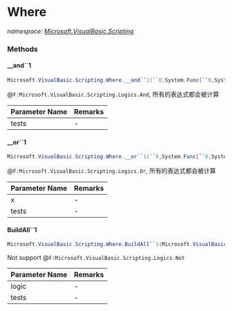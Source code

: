 ﻿# Where
_namespace: [Microsoft.VisualBasic.Scripting](./index.md)_





### Methods

#### __and``1
```csharp
Microsoft.VisualBasic.Scripting.Where.__and``1(``0,System.Func{``0,System.Boolean}[])
```
@``F:Microsoft.VisualBasic.Scripting.Logics.And``, 所有的表达式都会被计算

|Parameter Name|Remarks|
|--------------|-------|
|tests|-|


#### __or``1
```csharp
Microsoft.VisualBasic.Scripting.Where.__or``1(``0,System.Func{``0,System.Boolean}[])
```
@``F:Microsoft.VisualBasic.Scripting.Logics.Or``, 所有的表达式都会被计算

|Parameter Name|Remarks|
|--------------|-------|
|x|-|
|tests|-|


#### BuildAll``1
```csharp
Microsoft.VisualBasic.Scripting.Where.BuildAll``1(Microsoft.VisualBasic.Scripting.Logics,System.Func{``0,System.Boolean}[])
```
Not support @``F:Microsoft.VisualBasic.Scripting.Logics.Not``

|Parameter Name|Remarks|
|--------------|-------|
|logic|-|
|tests|-|



